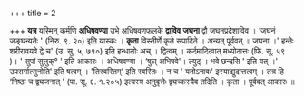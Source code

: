 +++
title = 2

+++
**यत्र** यस्मिन् कर्मणि **अधिषवण्या** उभे अधिषवणफलके **द्वाविव** **जघना** द्वौ जघनप्रदेशाविव । ‘जघनं जङ्घन्यतेः ' (निरु. ९. २०) इति यास्कः । **कृता** विस्तीर्णे कृते संपादिते । अन्यत् पूर्ववत् ॥ जघना ।' हन्तेः शरीरावयवे द्वे च' (उ. सु. ५, ७१०) इति हन्धातोः अच् । द्वित्वम् । कर्दमादित्वात् मध्योदात्तः (फि. सू. ५९ )। ' सुपां सुलुक्° ' इति आकारः । अधिषवण्या । ‘षुञ् अभिषवे'। ल्युट् । भवे छन्दसि ' इति यत् ।' उपसर्गात्सुनोति' इति षत्वम् । 'तिस्वरितम्' इति स्वरितः । न च ' यतोऽनावः' इस्याद्युदात्तत्वम् । तत्र हि ‘निष्ठा च द्व्यजनात् ' (पा. सू. ६. १.२०५) इत्यस्य अनुवृत्तेः द्व्यच्कस्यैव तदिति । कृता । पूर्ववत् आकारः ॥